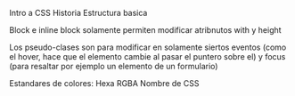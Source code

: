 


Intro a CSS
Historia
Estructura basica

Block e inline block solamente permiten modificar atribnutos with y height

Los pseudo-clases
son para modificar en solamente siertos eventos (como el hover, hace que el elemento cambie al pasar el puntero sobre el) y focus (para resaltar por ejemplo un elemento de un formulario)

Estandares de colores:
Hexa
RGBA
Nombre de CSS
